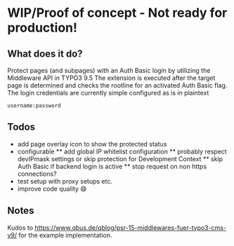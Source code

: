 # WIP/Proof of concept - Not ready for production!


## What does it do?

Protect pages (and subpages) with an Auth Basic login by utilizing the Middleware API in TYPO3 9.5
The extension is executed after the target page is determined and checks the rootline for an activated Auth Basic flag.
The login credentials are currently simple configured as is in plaintext
~~~
username:password
~~~


## Todos
* add page overlay icon to show the protected status
* configurable
** add global IP whitelist configuration
** probably respect devIPmask settings or skip protection for Development Context
** skip Auth Basic if backend login is active
** stop request on non https connections?
* test setup with proxy setups etc. 
* improve code quality :smile:

## Notes
Kudos to https://www.qbus.de/qblog/psr-15-middlewares-fuer-typo3-cms-v9/ for the example implementation.

 
